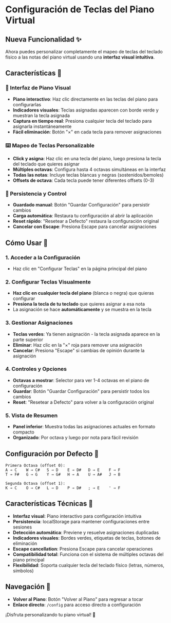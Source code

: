 # Configuración de Teclas del Piano Virtual

## Nueva Funcionalidad ✨

Ahora puedes personalizar completamente el mapeo de teclas del teclado físico a las notas del piano virtual usando una **interfaz visual intuitiva**.

## Características 🚀

### 🎹 Interfaz de Piano Visual
- **Piano interactivo**: Haz clic directamente en las teclas del piano para configurarlas
- **Indicadores visuales**: Teclas asignadas aparecen con borde verde y muestran la tecla asignada
- **Captura en tiempo real**: Presiona cualquier tecla del teclado para asignarla instantáneamente
- **Fácil eliminación**: Botón "×" en cada tecla para remover asignaciones

### ⌨️ Mapeo de Teclas Personalizable
- **Click y asigna**: Haz clic en una tecla del piano, luego presiona la tecla del teclado que quieres asignar
- **Múltiples octavas**: Configura hasta 4 octavas simultáneas en la interfaz
- **Todas las notas**: Incluye teclas blancas y negras (sostenidos/bemoles)
- **Offsets de octava**: Cada tecla puede tener diferentes offsets (0-3)

### 💾 Persistencia y Control
- **Guardado manual**: Botón "Guardar Configuración" para persistir cambios
- **Carga automática**: Restaura tu configuración al abrir la aplicación
- **Reset rápido**: "Resetear a Defecto" restaura la configuración original
- **Cancelar con Escape**: Presiona Escape para cancelar asignaciones

## Cómo Usar 🎹

### 1. Acceder a la Configuración
- Haz clic en "Configurar Teclas" en la página principal del piano

### 2. Configurar Teclas Visualmente
- **Haz clic en cualquier tecla del piano** (blanca o negra) que quieras configurar
- **Presiona la tecla de tu teclado** que quieres asignar a esa nota
- La asignación se hace **automáticamente** y se muestra en la tecla

### 3. Gestionar Asignaciones
- **Teclas verdes**: Ya tienen asignación - la tecla asignada aparece en la parte superior
- **Eliminar**: Haz clic en la "×" roja para remover una asignación
- **Cancelar**: Presiona "Escape" si cambias de opinión durante la asignación

### 4. Controles y Opciones
- **Octavas a mostrar**: Selector para ver 1-4 octavas en el piano de configuración
- **Guardar**: Botón "Guardar Configuración" para persistir todos los cambios
- **Reset**: "Resetear a Defecto" para volver a la configuración original

### 5. Vista de Resumen
- **Panel inferior**: Muestra todas las asignaciones actuales en formato compacto
- **Organizado**: Por octava y luego por nota para fácil revisión

## Configuración por Defecto 🎼

```
Primera Octava (offset 0):
A → C    W → C#   S → D    E → D#   D → E    F → F
T → F#   G → G    Y → G#   H → A    U → A#   J → B

Segunda Octava (offset 1):
K → C    O → C#   L → D    P → D#   ; → E    ' → F
```

## Características Técnicas 🔧

- **Interfaz visual**: Piano interactivo para configuración intuitiva
- **Persistencia**: localStorage para mantener configuraciones entre sesiones
- **Detección automática**: Previene y resuelve asignaciones duplicadas
- **Indicadores visuales**: Bordes verdes, etiquetas de teclas, botones de eliminación
- **Escape cancellation**: Presiona Escape para cancelar operaciones
- **Compatibilidad total**: Funciona con el sistema de múltiples octavas del piano principal
- **Flexibilidad**: Soporta cualquier tecla del teclado físico (letras, números, símbolos)

## Navegación 🧭

- **Volver al Piano**: Botón "Volver al Piano" para regresar a tocar
- **Enlace directo**: `/config` para acceso directo a configuración

¡Disfruta personalizando tu piano virtual! 🎵
